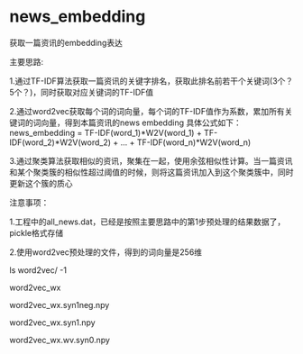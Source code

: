 # news_embedding
获取一篇资讯的embedding表达



主要思路:

1.通过TF-IDF算法获取一篇资讯的关键字排名，获取此排名前若干个关键词(3个？5个？)，同时获取对应关键词的TF-IDF值

2.通过word2vec获取每个词的词向量，每个词的TF-IDF值作为系数，累加所有关键词的词向量，得到本篇资讯的news embedding
具体公式如下：
news_embedding = TF-IDF(word_1)*W2V(word_1) + TF-IDF(word_2)*W2V(word_2) + ... + TF-IDF(word_n)*W2V(word_n)

3.通过聚类算法获取相似的资讯，聚集在一起，使用余弦相似性计算。当一篇资讯和某个聚类簇的相似性超过阈值的时候，则将这篇资讯加入到这个聚类簇中，同时更新这个簇的质心



注意事项：

1.工程中的all_news.dat，已经是按照主要思路中的第1步预处理的结果数据了，pickle格式存储

2.使用word2vec预处理的文件，得到的词向量是256维

ls word2vec/ -1

word2vec_wx

word2vec_wx.syn1neg.npy

word2vec_wx.syn1.npy

word2vec_wx.wv.syn0.npy
